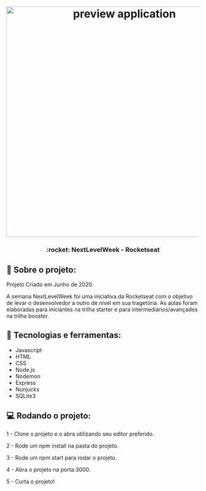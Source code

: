 <h1 align="center">
    <img alt="preview application" src="https://imgur.com/p8avILn.png" width="600px"/>
</h1>

<h3 align="center">
  :rocket: NextLevelWeek - Rocketseat
</h3>

## :book: Sobre o projeto:

<p> Projeto Criado em Junho de 2020.

A semana NextLevelWeek foi uma iniciativa da Rocketseat com o objetivo de levar o desenvolvedor a outro de nível em sua tragetória. As aulas foram elaboradas para iniciantes na trilha starter e para intermediários/avançados na trilha booster.
</p>

 ## :iphone: Tecnologias e ferramentas:

 <ul>
  <li>Javascript</li>
  <li>HTML</li>
  <li>CSS</li>
  <li>Node.js</li>
  <li>Nodemon</li>
  <li>Express</li>
  <li>Nunjucks</li>
  <li>SQLite3</li>
 </ul>
 
## :computer: Rodando o projeto:

1 - Clone o projeto e o abra utilizando seu editor preferido.

2 - Rode um npm install na pasta do projeto.

3 - Rode um npm start para rodar o projeto.

4 - Abra o projeto na porta:3000.

5 - Curta o projeto!